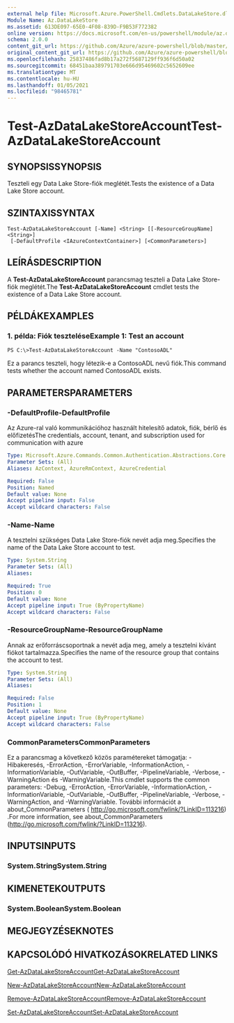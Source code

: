 ```yaml
---
external help file: Microsoft.Azure.PowerShell.Cmdlets.DataLakeStore.dll-Help.xml
Module Name: Az.DataLakeStore
ms.assetid: 613DE097-65E0-4F08-839D-F9B53F772382
online version: https://docs.microsoft.com/en-us/powershell/module/az.datalakestore/test-azdatalakestoreaccount
schema: 2.0.0
content_git_url: https://github.com/Azure/azure-powershell/blob/master/src/DataLakeStore/DataLakeStore/help/Test-AzDataLakeStoreAccount.md
original_content_git_url: https://github.com/Azure/azure-powershell/blob/master/src/DataLakeStore/DataLakeStore/help/Test-AzDataLakeStoreAccount.md
ms.openlocfilehash: 25837486fad8b17a272f5687129ff936f6d50a02
ms.sourcegitcommit: 68451baa389791703e666d95469602c5652609ee
ms.translationtype: MT
ms.contentlocale: hu-HU
ms.lasthandoff: 01/05/2021
ms.locfileid: "98465781"
---
```

# <span data-ttu-id="3d93b-101">Test-AzDataLakeStoreAccount</span><span class="sxs-lookup"><span data-stu-id="3d93b-101">Test-AzDataLakeStoreAccount</span></span>

## <span data-ttu-id="3d93b-102">SYNOPSIS</span><span class="sxs-lookup"><span data-stu-id="3d93b-102">SYNOPSIS</span></span>
<span data-ttu-id="3d93b-103">Teszteli egy Data Lake Store-fiók meglétét.</span><span class="sxs-lookup"><span data-stu-id="3d93b-103">Tests the existence of a Data Lake Store account.</span></span>

## <span data-ttu-id="3d93b-104">SZINTAXIS</span><span class="sxs-lookup"><span data-stu-id="3d93b-104">SYNTAX</span></span>

```
Test-AzDataLakeStoreAccount [-Name] <String> [[-ResourceGroupName] <String>]
 [-DefaultProfile <IAzureContextContainer>] [<CommonParameters>]
```

## <span data-ttu-id="3d93b-105">LEÍRÁS</span><span class="sxs-lookup"><span data-stu-id="3d93b-105">DESCRIPTION</span></span>
<span data-ttu-id="3d93b-106">A **Test-AzDataLakeStoreAccount** parancsmag teszteli a Data Lake Store-fiók meglétét.</span><span class="sxs-lookup"><span data-stu-id="3d93b-106">The **Test-AzDataLakeStoreAccount** cmdlet tests the existence of a Data Lake Store account.</span></span>

## <span data-ttu-id="3d93b-107">PÉLDÁK</span><span class="sxs-lookup"><span data-stu-id="3d93b-107">EXAMPLES</span></span>

### <span data-ttu-id="3d93b-108">1. példa: Fiók tesztelése</span><span class="sxs-lookup"><span data-stu-id="3d93b-108">Example 1: Test an account</span></span>
```
PS C:\>Test-AzDataLakeStoreAccount -Name "ContosoADL"
```

<span data-ttu-id="3d93b-109">Ez a parancs teszteli, hogy létezik-e a ContosoADL nevű fiók.</span><span class="sxs-lookup"><span data-stu-id="3d93b-109">This command tests whether the account named ContosoADL exists.</span></span>

## <span data-ttu-id="3d93b-110">PARAMETERS</span><span class="sxs-lookup"><span data-stu-id="3d93b-110">PARAMETERS</span></span>

### <span data-ttu-id="3d93b-111">-DefaultProfile</span><span class="sxs-lookup"><span data-stu-id="3d93b-111">-DefaultProfile</span></span>
<span data-ttu-id="3d93b-112">Az Azure-ral való kommunikációhoz használt hitelesítő adatok, fiók, bérlő és előfizetés</span><span class="sxs-lookup"><span data-stu-id="3d93b-112">The credentials, account, tenant, and subscription used for communication with azure</span></span>

```yaml
Type: Microsoft.Azure.Commands.Common.Authentication.Abstractions.Core.IAzureContextContainer
Parameter Sets: (All)
Aliases: AzContext, AzureRmContext, AzureCredential

Required: False
Position: Named
Default value: None
Accept pipeline input: False
Accept wildcard characters: False
```

### <span data-ttu-id="3d93b-113">-Name</span><span class="sxs-lookup"><span data-stu-id="3d93b-113">-Name</span></span>
<span data-ttu-id="3d93b-114">A tesztelni szükséges Data Lake Store-fiók nevét adja meg.</span><span class="sxs-lookup"><span data-stu-id="3d93b-114">Specifies the name of the Data Lake Store account to test.</span></span>

```yaml
Type: System.String
Parameter Sets: (All)
Aliases:

Required: True
Position: 0
Default value: None
Accept pipeline input: True (ByPropertyName)
Accept wildcard characters: False
```

### <span data-ttu-id="3d93b-115">-ResourceGroupName</span><span class="sxs-lookup"><span data-stu-id="3d93b-115">-ResourceGroupName</span></span>
<span data-ttu-id="3d93b-116">Annak az erőforráscsoportnak a nevét adja meg, amely a tesztelni kívánt fiókot tartalmazza.</span><span class="sxs-lookup"><span data-stu-id="3d93b-116">Specifies the name of the resource group that contains the account to test.</span></span>

```yaml
Type: System.String
Parameter Sets: (All)
Aliases:

Required: False
Position: 1
Default value: None
Accept pipeline input: True (ByPropertyName)
Accept wildcard characters: False
```

### <span data-ttu-id="3d93b-117">CommonParameters</span><span class="sxs-lookup"><span data-stu-id="3d93b-117">CommonParameters</span></span>
<span data-ttu-id="3d93b-118">Ez a parancsmag a következő közös paramétereket támogatja: -Hibakeresés, -ErrorAction, -ErrorVariable, -InformationAction, -InformationVariable, -OutVariable, -OutBuffer, -PipelineVariable, -Verbose, -WarningAction és -WarningVariable.</span><span class="sxs-lookup"><span data-stu-id="3d93b-118">This cmdlet supports the common parameters: -Debug, -ErrorAction, -ErrorVariable, -InformationAction, -InformationVariable, -OutVariable, -OutBuffer, -PipelineVariable, -Verbose, -WarningAction, and -WarningVariable.</span></span> <span data-ttu-id="3d93b-119">További információt a about_CommonParameters ( http://go.microsoft.com/fwlink/?LinkID=113216) .</span><span class="sxs-lookup"><span data-stu-id="3d93b-119">For more information, see about_CommonParameters (http://go.microsoft.com/fwlink/?LinkID=113216).</span></span>

## <span data-ttu-id="3d93b-120">INPUTS</span><span class="sxs-lookup"><span data-stu-id="3d93b-120">INPUTS</span></span>

### <span data-ttu-id="3d93b-121">System.String</span><span class="sxs-lookup"><span data-stu-id="3d93b-121">System.String</span></span>

## <span data-ttu-id="3d93b-122">KIMENETEK</span><span class="sxs-lookup"><span data-stu-id="3d93b-122">OUTPUTS</span></span>

### <span data-ttu-id="3d93b-123">System.Boolean</span><span class="sxs-lookup"><span data-stu-id="3d93b-123">System.Boolean</span></span>

## <span data-ttu-id="3d93b-124">MEGJEGYZÉSEK</span><span class="sxs-lookup"><span data-stu-id="3d93b-124">NOTES</span></span>

## <span data-ttu-id="3d93b-125">KAPCSOLÓDÓ HIVATKOZÁSOK</span><span class="sxs-lookup"><span data-stu-id="3d93b-125">RELATED LINKS</span></span>

[<span data-ttu-id="3d93b-126">Get-AzDataLakeStoreAccount</span><span class="sxs-lookup"><span data-stu-id="3d93b-126">Get-AzDataLakeStoreAccount</span></span>](./Get-AzDataLakeStoreAccount.md)

[<span data-ttu-id="3d93b-127">New-AzDataLakeStoreAccount</span><span class="sxs-lookup"><span data-stu-id="3d93b-127">New-AzDataLakeStoreAccount</span></span>](./New-AzDataLakeStoreAccount.md)

[<span data-ttu-id="3d93b-128">Remove-AzDataLakeStoreAccount</span><span class="sxs-lookup"><span data-stu-id="3d93b-128">Remove-AzDataLakeStoreAccount</span></span>](./Remove-AzDataLakeStoreAccount.md)

[<span data-ttu-id="3d93b-129">Set-AzDataLakeStoreAccount</span><span class="sxs-lookup"><span data-stu-id="3d93b-129">Set-AzDataLakeStoreAccount</span></span>](./Set-AzDataLakeStoreAccount.md)


